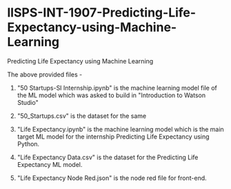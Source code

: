 # llSPS-INT-1907-Predicting-Life-Expectancy-using-Machine-Learning
Predicting Life Expectancy using Machine Learning

The above provided files -

  1. "50 Startups-SI Internship.ipynb" is the machine learning model file of the ML model which was asked to build in "Introduction to Watson Studio"
  
  2. "50_Startups.csv" is the dataset for the same
  
  3. "Life Expectancy.ipynb" is the machine learning model which is the main target ML model for the internship Predicting Life Expectancy using Python.
  
  4. "Life Expectancy Data.csv" is the dataset for the Predicting Life Expectancy ML model.
  
  5. "Life Expectancy Node Red.json" is the node red file for front-end.

